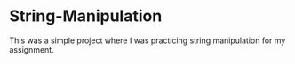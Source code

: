 # String-Manipulation

This was a simple project where I was practicing string manipulation for my assignment.
